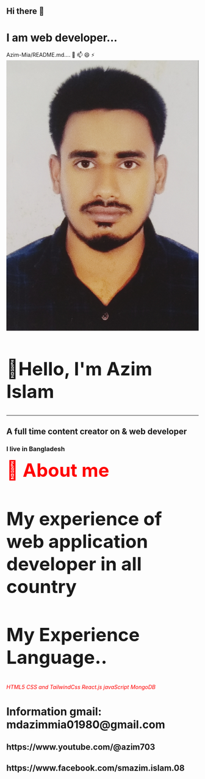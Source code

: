 <link rel="stylesheet" href="https://cdnjs.cloudflare.com/ajax/libs/font-awesome/6.5.1/css/all.min.css" integrity="sha512-DTOQO9RWCH3ppGqcWaEA1BIZOC6xxalwEsw9c2QQeAIftl+Vegovlnee1c9QX4TctnWMn13TZye+giMm8e2LwA==" crossorigin="anonymous" referrerpolicy="no-referrer" />
 <h2>Hi there 👋</h2>  
<h1>I am web developer...</h1>
Azim-Mia/README.md....  
💬 📫 😄 ⚡ 
<img src="./azim.jpg" alt="photos"/>
<h1 style="font-size:3rem"> 👋Hello, I'm Azim Islam </h1> 
 <hr/>    
 <h2>A full time content creator on & web developer</h2>
 <h3>I live in Bangladesh</h3>  
 <b style="font-size:3rem; color:red;">👮 About me</b>   
 <h1 style='font-size:3rem'>My experience of web application developer  in all country</h1>  
<h2 style="font-size:3rem"> My Experience Language..</h2>   
<i style="color:red;" class="fa fa-facebook">HTML5</i> 
 <i  style="color:red;" class="fa-brands fa-css3-alt fa-1x">CSS and TailwindCss</i>   
 <i  style="color:red;" class="fa-brands fa-react fa-1x"> React.js</i>
<i  style="color:red;" class="fa-brands fa-js fa-1x">javaScript</i> 
 <i  style="color:red;" class="fa-solid fa-database  fa-1x">MongoDB</i>
 <h1>Information gmail: mdazimmia01980@gmail.com</h1>   
 
<h2>https://www.youtube.com/@azim703</h2>  

<h2>https://www.facebook.com/smazim.islam.08</h2>
